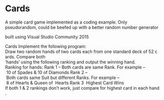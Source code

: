 # Cards
A simple card game implemented as a coding example. Only pseudorandom, could be beefed up with a better random number generator

built using Visual Studio Community 2015

Cards
Implement the following program:
Draw two random hands of two cards each from one standard deck of 52 cards. Compare both  ‘hands’ using the following ranking and output the winning hand.     
Ranking for hands:
Rank 1 – Both cards are same Rank. For example – 10 of Spades & 10 of Diamonds
Rank 2 – Both cards same Suit but different Ranks. For example – 8 of Hearts & Queen of  Hearts
Rank 3 ­ Highest Card Wins  If both 1 & 2 rankings don’t work, just compare for highest card in each hand.
